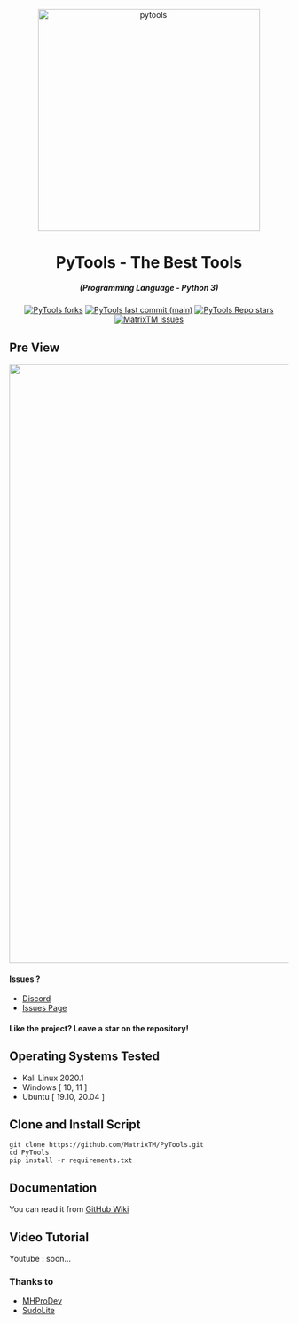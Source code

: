 <p align="center"><img src="https://cdn.discordapp.com/attachments/953983215721406584/961247561044344832/image.png" width="400px" alt="pytools"></p>

<h1 align="center">PyTools - The Best Tools</h1>
<em><h5 align="center">(Programming Language - Python 3)</h5></em>

<p align="center">
<a href="#"><img alt="PyTools forks" src="https://img.shields.io/github/forks/MatrixTM/PyTools?style=for-the-badge"></a>
<a href="#"><img alt="PyTools last commit (main)" src="https://img.shields.io/github/last-commit/MatrixTM/PyTools?color=green&style=for-the-badge"></a>
<a href="#"><img alt="PyTools Repo stars" src="https://img.shields.io/github/stars/MatrixTM/PyTools?style=for-the-badge&color=yellow"></a>
<a href="https://github.com/MatrixTM/PyTools/issues"><img alt="MatrixTM issues" src="https://img.shields.io/github/issues/MatrixTM/PyTools?color=purple&style=for-the-badge"></a>

## Pre View
<p align="center"><img src="https://cdn.discordapp.com/attachments/953983215721406584/961248384159711232/unknown.png" width="1078" alt="preview"></p>

#### Issues ? 
 * [Discord](https://discord.gg/ah7bfjSnhk)
 * [Issues Page](https://github.com/MatrixTM/PyTools/issues)
#### Like the project? Leave a star on the repository!

## Operating Systems Tested
- Kali Linux 2020.1
- Windows [ 10, 11 ]
- Ubuntu [ 19.10, 20.04 ]

## Clone and Install Script

```shell script
git clone https://github.com/MatrixTM/PyTools.git
cd PyTools
pip install -r requirements.txt
```

## Documentation

You can read it from [GitHub Wiki](https://github.com/MatrixTM/PyTools/wiki)

## Video Tutorial
Youtube : soon...


### Thanks to
 * [MHProDev](https://github.com/MHProDev)
 * [SudoLite](https://github.com/SudoLite)
     
